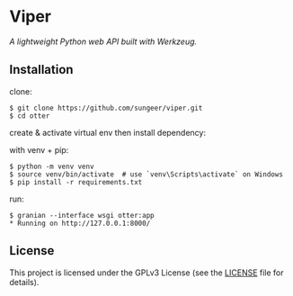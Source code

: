 # Viper

*A lightweight Python web API built with Werkzeug.*

## Installation

clone:
```
$ git clone https://github.com/sungeer/viper.git
$ cd otter
```
create & activate virtual env then install dependency:

with venv + pip:
```
$ python -m venv venv
$ source venv/bin/activate  # use `venv\Scripts\activate` on Windows
$ pip install -r requirements.txt
```

run:
```
$ granian --interface wsgi otter:app
* Running on http://127.0.0.1:8000/
```

## License

This project is licensed under the GPLv3 License (see the
[LICENSE](LICENSE) file for details).
